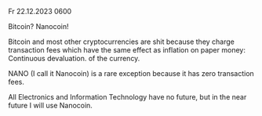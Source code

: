 Fr 22.12.2023 0600

Bitcoin? Nanocoin!

Bitcoin and most other cryptocurrencies
are shit
because they charge transaction fees
which have the same effect
as inflation on paper money:
Continuous devaluation.
of the currency.

NANO
(I call it Nanocoin)
is a rare exception
because it has zero transaction fees.

All Electronics and Information Technology
have no future,
but in the near future
I will use Nanocoin.

